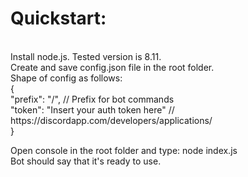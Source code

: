 <h1>Quickstart:</h1><br>
Install node.js. Tested version is 8.11.<br>
Create and save config.json file in the root folder.<br>
Shape of config as follows:<br>
{<br>
  "prefix": "/",                         // Prefix for bot commands<br>
  "token": "Insert your auth token here" // https://discordapp.com/developers/applications/<br>
}<br>

Open console in the root folder and type: node index.js<br>
Bot should say that it's ready to use.
